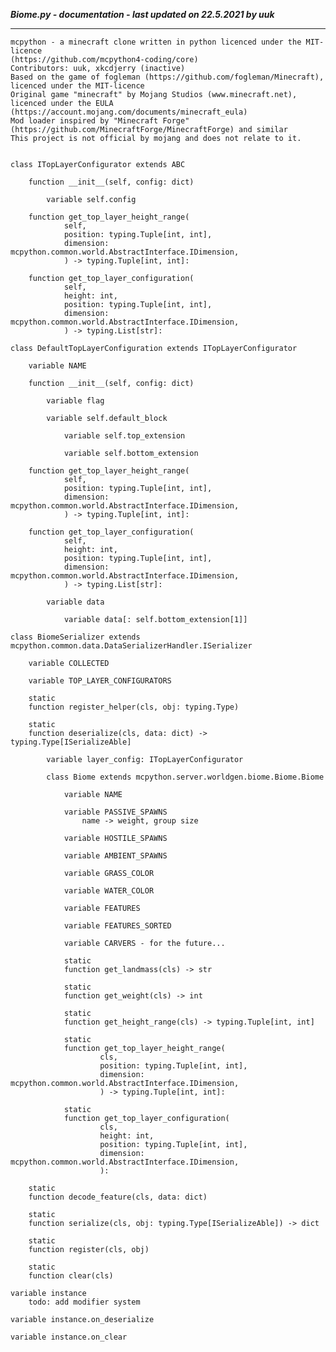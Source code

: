 ***Biome.py - documentation - last updated on 22.5.2021 by uuk***
___

    mcpython - a minecraft clone written in python licenced under the MIT-licence 
    (https://github.com/mcpython4-coding/core)
    Contributors: uuk, xkcdjerry (inactive)
    Based on the game of fogleman (https://github.com/fogleman/Minecraft), licenced under the MIT-licence
    Original game "minecraft" by Mojang Studios (www.minecraft.net), licenced under the EULA
    (https://account.mojang.com/documents/minecraft_eula)
    Mod loader inspired by "Minecraft Forge" (https://github.com/MinecraftForge/MinecraftForge) and similar
    This project is not official by mojang and does not relate to it.


    class ITopLayerConfigurator extends ABC

        function __init__(self, config: dict)

            variable self.config

        function get_top_layer_height_range(
                self,
                position: typing.Tuple[int, int],
                dimension: mcpython.common.world.AbstractInterface.IDimension,
                ) -> typing.Tuple[int, int]:

        function get_top_layer_configuration(
                self,
                height: int,
                position: typing.Tuple[int, int],
                dimension: mcpython.common.world.AbstractInterface.IDimension,
                ) -> typing.List[str]:

    class DefaultTopLayerConfiguration extends ITopLayerConfigurator

        variable NAME

        function __init__(self, config: dict)

            variable flag

            variable self.default_block

                variable self.top_extension

                variable self.bottom_extension

        function get_top_layer_height_range(
                self,
                position: typing.Tuple[int, int],
                dimension: mcpython.common.world.AbstractInterface.IDimension,
                ) -> typing.Tuple[int, int]:

        function get_top_layer_configuration(
                self,
                height: int,
                position: typing.Tuple[int, int],
                dimension: mcpython.common.world.AbstractInterface.IDimension,
                ) -> typing.List[str]:

            variable data

                variable data[: self.bottom_extension[1]]

    class BiomeSerializer extends mcpython.common.data.DataSerializerHandler.ISerializer

        variable COLLECTED

        variable TOP_LAYER_CONFIGURATORS

        static
        function register_helper(cls, obj: typing.Type)

        static
        function deserialize(cls, data: dict) -> typing.Type[ISerializeAble]

            variable layer_config: ITopLayerConfigurator

            class Biome extends mcpython.server.worldgen.biome.Biome.Biome

                variable NAME

                variable PASSIVE_SPAWNS
                    name -> weight, group size

                variable HOSTILE_SPAWNS

                variable AMBIENT_SPAWNS

                variable GRASS_COLOR

                variable WATER_COLOR

                variable FEATURES

                variable FEATURES_SORTED

                variable CARVERS - for the future...

                static
                function get_landmass(cls) -> str

                static
                function get_weight(cls) -> int

                static
                function get_height_range(cls) -> typing.Tuple[int, int]

                static
                function get_top_layer_height_range(
                        cls,
                        position: typing.Tuple[int, int],
                        dimension: mcpython.common.world.AbstractInterface.IDimension,
                        ) -> typing.Tuple[int, int]:

                static
                function get_top_layer_configuration(
                        cls,
                        height: int,
                        position: typing.Tuple[int, int],
                        dimension: mcpython.common.world.AbstractInterface.IDimension,
                        ):

        static
        function decode_feature(cls, data: dict)

        static
        function serialize(cls, obj: typing.Type[ISerializeAble]) -> dict

        static
        function register(cls, obj)

        static
        function clear(cls)

    variable instance
        todo: add modifier system

    variable instance.on_deserialize

    variable instance.on_clear